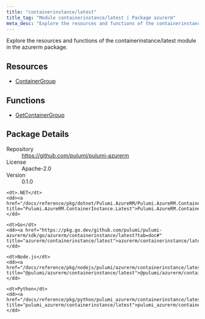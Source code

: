 ```yaml
---
title: "containerinstance/latest"
title_tag: "Module containerinstance/latest | Package azurerm"
meta_desc: "Explore the resources and functions of the containerinstance/latest module in the azurerm package."
---
```


<!-- WARNING: this file was generated by Pulumi Docs Generator. -->
<!-- Do not edit by hand unless you're certain you know what you are doing! -->

Explore the resources and functions of the containerinstance/latest module in the azurerm package.

<h2 id="resources">Resources</h2>
<ul class="api">
    <li><a href="containergroup" title="ContainerGroup"><span class="symbol resource"></span>ContainerGroup</a></li>
</ul>

<h2 id="functions">Functions</h2>
<ul class="api">
    <li><a href="getcontainergroup" title="GetContainerGroup"><span class="symbol function"></span>GetContainerGroup</a></li>
</ul>

<h2 id="package-details">Package Details</h2>
<dl class="package-details">
	<dt>Repository</dt>
	<dd><a href="https://github.com/pulumi/pulumi-azurerm">https://github.com/pulumi/pulumi-azurerm</a></dd>
	<dt>License</dt>
	<dd>Apache-2.0</dd>
	<dt>Version</dt>
	<dd>0.1.0</dd>
</dl>



<dl class="tabular">

    <dt>.NET</dt>
    <dd><a href="/docs/reference/pkg/dotnet/Pulumi.AzureRM/Pulumi.AzureRM.ContainerInstance.Latest.html" title="Pulumi.AzureRM.ContainerInstance.Latest">Pulumi.AzureRM.ContainerInstance.Latest</a></dd>

    <dt>Go</dt>
    <dd><a href="https://pkg.go.dev/github.com/pulumi/pulumi-azurerm/sdk/go/azurerm/containerinstance/latest?tab=doc#" title="azurerm/containerinstance/latest">azurerm/containerinstance/latest</a></dd>

    <dt>Node.js</dt>
    <dd><a href="/docs/reference/pkg/nodejs/pulumi/azurerm/containerinstance/latest/#" title="@pulumi/azurerm/containerinstance/latest">@pulumi/azurerm/containerinstance/latest</a></dd>

    <dt>Python</dt>
    <dd><a href="/docs/reference/pkg/python/pulumi_azurerm/containerinstance/latest" title="pulumi_azurerm/containerinstance/latest">pulumi_azurerm/containerinstance/latest</a></dd>

</dl>

